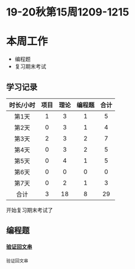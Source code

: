 # 19-20秋第15周1209-1215

# 本周工作

*   编程题
*   复习期末考试

## 学习记录

| 时长/小时 | 项目 | 理论 | 编程题 | 合计 |
| :-------: | :--: | :--: | :----: | :--: |
|   第1天   |  1   |  3   |   1    |  5   |
|   第2天   |  0   |  3   |   1    |  4   |
|   第3天   |  2   |  3   |   2    |  7   |
|   第4天   |  0   |  3   |   2    |  5   |
|   第5天   |  0   |  4   |   1    |  5   |
|   第6天   |  0   |  0   |   0    |  0   |
|   第7天   |  0   |  2   |   1    |  3   |
|   合计    |  3   |  18  |   8    |  29  |

开始复习期末考试了

## 编程题

#### [验证回文串](https://leetcode-cn.com/problems/valid-palindrome/)

```
验证回文串
```

